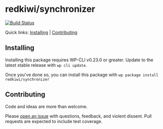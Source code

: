 redkiwi/synchronizer
====================



[![Build Status](https://travis-ci.org/redkiwi/synchronizer.svg?branch=master)](https://travis-ci.org/redkiwi/synchronizer)

Quick links: [Installing](#installing) | [Contributing](#contributing)

## Installing

Installing this package requires WP-CLI v0.23.0 or greater. Update to the latest stable release with `wp cli update`.

Once you've done so, you can install this package with `wp package install redkiwi/synchronizer`

## Contributing

Code and ideas are more than welcome.

Please [open an issue](https://github.com/redkiwi/synchronizer/issues) with questions, feedback, and violent dissent. Pull requests are expected to include test coverage.
